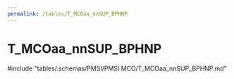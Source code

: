 ```yaml
---
permalink: /tables/T_MCOaa_nnSUP_BPHNP
---
```

# T_MCOaa_nnSUP_BPHNP
<!-- SPDX-License-Identifier: MPL-2.0 -->

<!-- ATTENTION : Ne pas supprimer ou modifier la ligne ci-dessous -->
#include "tables/.schemas/PMSI/PMSI MCO/T_MCOaa_nnSUP_BPHNP.md"
<!-- ATTENTION : Ne pas supprimer ou modifier la ligne ci-dessus -->
